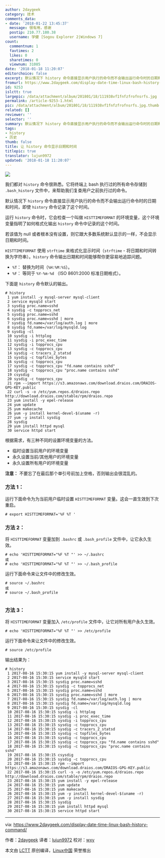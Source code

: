 ```yaml
---
author: 2daygeek
category: 技术
comments_data:
- date: '2018-01-22 13:45:37'
  message: 很有用，感谢
  postip: 210.77.180.38
  username: 学健 [Sogou Explorer 2|Windows 7]
count:
  commentnum: 1
  favtimes: 2
  likes: 0
  sharetimes: 0
  viewnum: 31085
date: '2018-01-18 11:20:07'
editorchoice: false
excerpt: 默认情况下 history 命令直接显示用户执行的命令而不会输出运行命令时的日期和时间，即使 history 命令记录了这个时间。
fromurl: https://www.2daygeek.com/display-date-time-linux-bash-history-command/
id: 9253
islctt: true
largepic: /data/attachment/album/201801/18/111938vf1fnfzfrofnsrfs.jpg
permalink: /article-9253-1.html
pic: /data/attachment/album/201801/18/111938vf1fnfzfrofnsrfs.jpg.thumb.jpg
related: []
reviewer: ''
selector: ''
summary: 默认情况下 history 命令直接显示用户执行的命令而不会输出运行命令时的日期和时间，即使 history 命令记录了这个时间。
tags:
- history
- 历史
thumb: false
title: 让 history 命令显示日期和时间
titlepic: true
translator: lujun9972
updated: '2018-01-18 11:20:07'
---
```


![](/data/attachment/album/201801/18/111938vf1fnfzfrofnsrfs.jpg)


我们都对 `history` 命令很熟悉。它将终端上 bash 执行过的所有命令存储到 `.bash_history` 文件中，来帮助我们复查用户之前执行过的命令。


默认情况下 `history` 命令直接显示用户执行的命令而不会输出运行命令时的日期和时间，即使 `history` 命令记录了这个时间。


运行 `history` 命令时，它会检查一个叫做 `HISTTIMEFORMAT` 的环境变量，这个环境变量指明了如何格式化输出 `history` 命令中记录的这个时间。


若该值为 null 或者根本没有设置，则它跟大多数系统默认显示的一样，不会显示日期和时间。


`HISTTIMEFORMAT` 使用 `strftime` 来格式化显示时间（`strftime` - 将日期和时间转换为字符串）。`history` 命令输出日期和时间能够帮你更容易地追踪问题。


* `%T`： 替换为时间（`%H:%M:%S`）。
* `%F`： 等同于 `%Y-%m-%d` （ISO 8601:2000 标准日期格式）。


下面是 `history` 命令默认的输出。



```
# history
 1 yum install -y mysql-server mysql-client
 2 service mysqld start
 3 sysdig proc.name=sshd
 4 sysdig -c topprocs_net
 5 sysdig proc.name=sshd
 6 sysdig proc.name=sshd | more
 7 sysdig fd.name=/var/log/auth.log | more
 8 sysdig fd.name=/var/log/mysqld.log
 9 sysdig -cl
 10 sysdig -i httplog
 11 sysdig -i proc_exec_time
 12 sysdig -i topprocs_cpu
 13 sysdig -c topprocs_cpu
 14 sysdig -c tracers_2_statsd
 15 sysdig -c topfiles_bytes
 16 sysdig -c topprocs_cpu
 17 sysdig -c topprocs_cpu "fd.name contains sshd"
 18 sysdig -c topprocs_cpu "proc.name contains sshd"
 19 csysdig
 20 sysdig -c topprocs_cpu
 21 rpm --import https://s3.amazonaws.com/download.draios.com/DRAIOS-GPG-KEY.public
 22 curl -s -o /etc/yum.repos.d/draios.repo http://download.draios.com/stable/rpm/draios.repo
 23 yum install -y epel-release
 24 yum update
 25 yum makecache
 26 yum -y install kernel-devel-$(uname -r)
 27 yum -y install sysdig
 28 sysdig
 29 yum install httpd mysql
 30 service httpd start

```

根据需求，有三种不同的设置环境变量的方法。


* 临时设置当前用户的环境变量
* 永久设置当前/其他用户的环境变量
* 永久设置所有用户的环境变量


**注意：** 不要忘了在最后那个单引号前加上空格，否则输出会很混乱的。


### 方法 1：


运行下面命令为为当前用户临时设置 `HISTTIMEFORMAT` 变量。这会一直生效到下次重启。



```
# export HISTTIMEFORMAT='%F %T '

```

### 方法 2：


将 `HISTTIMEFORMAT` 变量加到 `.bashrc` 或 `.bash_profile` 文件中，让它永久生效。



```
# echo 'HISTTIMEFORMAT="%F %T "' >> ~/.bashrc
或
# echo 'HISTTIMEFORMAT="%F %T "' >> ~/.bash_profile

```

运行下面命令来让文件中的修改生效。



```
# source ~/.bashrc
或
# source ~/.bash_profile


```

### 方法 3：


将 `HISTTIMEFORMAT` 变量加入 `/etc/profile` 文件中，让它对所有用户永久生效。



```
# echo 'HISTTIMEFORMAT="%F %T "' >> /etc/profile

```

运行下面命令来让文件中的修改生效。



```
# source /etc/profile

```

输出结果为：



```
# history
 1 2017-08-16 15:30:15 yum install -y mysql-server mysql-client
 2 2017-08-16 15:30:15 service mysqld start
 3 2017-08-16 15:30:15 sysdig proc.name=sshd
 4 2017-08-16 15:30:15 sysdig -c topprocs_net
 5 2017-08-16 15:30:15 sysdig proc.name=sshd
 6 2017-08-16 15:30:15 sysdig proc.name=sshd | more
 7 2017-08-16 15:30:15 sysdig fd.name=/var/log/auth.log | more
 8 2017-08-16 15:30:15 sysdig fd.name=/var/log/mysqld.log
 9 2017-08-16 15:30:15 sysdig -cl
 10 2017-08-16 15:30:15 sysdig -i httplog
 11 2017-08-16 15:30:15 sysdig -i proc_exec_time
 12 2017-08-16 15:30:15 sysdig -i topprocs_cpu
 13 2017-08-16 15:30:15 sysdig -c topprocs_cpu
 14 2017-08-16 15:30:15 sysdig -c tracers_2_statsd
 15 2017-08-16 15:30:15 sysdig -c topfiles_bytes
 16 2017-08-16 15:30:15 sysdig -c topprocs_cpu
 17 2017-08-16 15:30:15 sysdig -c topprocs_cpu "fd.name contains sshd"
 18 2017-08-16 15:30:15 sysdig -c topprocs_cpu "proc.name contains sshd"
 19 2017-08-16 15:30:15 csysdig
 20 2017-08-16 15:30:15 sysdig -c topprocs_cpu
 21 2017-08-16 15:30:15 rpm --import https://s3.amazonaws.com/download.draios.com/DRAIOS-GPG-KEY.public
 22 2017-08-16 15:30:15 curl -s -o /etc/yum.repos.d/draios.repo http://download.draios.com/stable/rpm/draios.repo
 23 2017-08-16 15:30:15 yum install -y epel-release
 24 2017-08-16 15:30:15 yum update
 25 2017-08-16 15:30:15 yum makecache
 26 2017-08-16 15:30:15 yum -y install kernel-devel-$(uname -r)
 27 2017-08-16 15:30:15 yum -y install sysdig
 28 2017-08-16 15:30:15 sysdig
 29 2017-08-16 15:30:15 yum install httpd mysql
 30 2017-08-16 15:30:15 service httpd start

```



---


via: <https://www.2daygeek.com/display-date-time-linux-bash-history-command/>


作者：[2daygeek](https://www.2daygeek.com/author/2daygeek/) 译者：[lujun9972](https://github.com/lujun9972) 校对：[wxy](https://github.com/wxy)


本文由 [LCTT](https://github.com/LCTT/TranslateProject) 原创编译，[Linux中国](https://linux.cn/) 荣誉推出